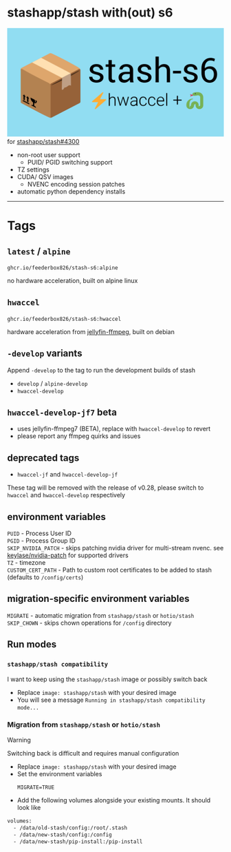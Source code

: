 # stashapp/stash with(out) s6
![](docs/icon/horiz-bg.svg)
for [stashapp/stash#4300](https://github.com/stashapp/stash/issues/4300)
- non-root user support
  - PUID/ PGID switching support
- TZ settings
- CUDA/ QSV images
  - NVENC encoding session patches
- automatic python dependency installs

-----
# Tags

## `latest` / `alpine`
```
ghcr.io/feederbox826/stash-s6:alpine
```
no hardware acceleration, built on alpine linux
## `hwaccel`
```
ghcr.io/feederbox826/stash-s6:hwaccel
```
hardware acceleration from [jellyfin-ffmpeg](https://jellyfin.org/docs/general/administration/hardware-acceleration/), built on debian

## `-develop` variants
Append `-develop` to the tag to run the development builds of stash
- `develop` / `alpine-develop`
- `hwaccel-develop`

## `hwaccel-develop-jf7` beta
- uses jellyfin-ffmpeg7 (BETA), replace with `hwaccel-develop` to revert
- please report any ffmpeg quirks and issues

## deprecated tags
- `hwaccel-jf` and `hwaccel-develop-jf`

These tag will be removed with the release of v0.28, please switch to `hwaccel` and `hwaccel-develop` respectively

## environment variables
`PUID` - Process User ID  
`PGID` - Process Group ID  
`SKIP_NVIDIA_PATCH` - skips patching nvidia driver for multi-stream nvenc. see [keylase/nvidia-patch](https://github.com/keylase/nvidia-patch?tab=readme-ov-file#version-table) for supported drivers  
`TZ` - timezone  
`CUSTOM_CERT_PATH` - Path to custom root certificates to be added to stash (defaults to `/config/certs`)  

## migration-specific environment variables
`MIGRATE` - automatic migration from `stashapp/stash` or `hotio/stash`  
`SKIP_CHOWN` - skips chown operations for `/config` directory  

## Run modes
### `stashapp/stash compatibility`
I want to keep using the `stashapp/stash` image or possibly switch back
- Replace `image: stashapp/stash` with your desired image
- You will see a message `Running in stashapp/stash compatibility mode...`

### Migration from `stashapp/stash` or `hotio/stash`

> [!WARNING]
> Switching back is difficult and requires manual configuration

- Replace `image: stashapp/stash` with your desired image
- Set the environment variables
  ```
  MIGRATE=TRUE
  ```
- Add the following volumes alongside your existing mounts. It should look like
```
volumes:
  - /data/old-stash/config:/root/.stash
  - /data/new-stash/config:/config
  - /data/new-stash/pip-install:/pip-install
```
